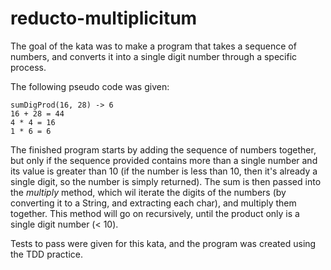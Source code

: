 # reducto-multiplicitum

The goal of the kata was to make a program that takes a sequence of numbers, and converts it
into a single digit number through a specific process.

The following pseudo code was given:

    sumDigProd(16, 28) -> 6
    16 + 28 = 44
    4 * 4 = 16
    1 * 6 = 6

The finished program starts by adding the sequence of numbers together, but only if
the sequence provided contains more than a single number and its value is greater than 10 (if the
number is less than 10, then it's already a single digit, so the number is simply returned). The 
sum is then passed into the *multiply* method, which wil iterate the digits of the numbers 
(by converting it to a String, and extracting each char), and multiply them together. This method will go on recursively, 
until the product only is a single digit number (< 10).

Tests to pass were given for this kata, and the program was created using the TDD practice. 